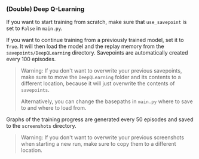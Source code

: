 ### (Double) Deep Q-Learning

If you want to start training from scratch, make sure that `use_savepoint` is set to `False` in `main.py`.

If you want to continue training from a previously trained model, set it to `True`. It will then load the model and the
replay memory from the `savepoints/DeepQLearning` directory.
Savepoints are automatically created every 100 episodes.

> Warning: If you don't want to overwrite your previous savepoints, make sure to move the `DeepQLearning` folder and its
> contents to a different location, because it will just overwrite the contents of `savepoints`.
>
> Alternatively, you can change the basepaths in `main.py` where to save to and where to load from.

Graphs of the training progress are generated every 50 episodes and saved to the `screenshots` directory.

> Warning: If you don't want to overwrite your previous screenshots when starting a new run, make sure to copy them to a
> different location.
